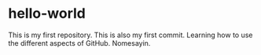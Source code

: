 # hello-world
This is my first repository.
This is also my first commit.  Learning how to use the different aspects of GitHub.
Nomesayin.
